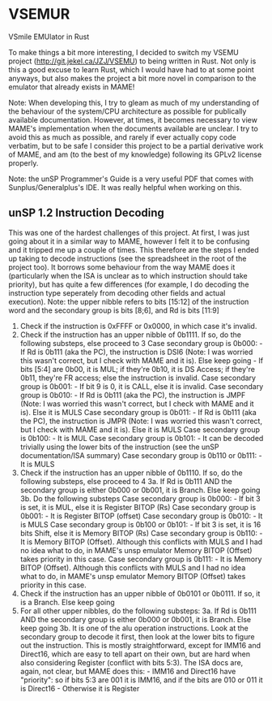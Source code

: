# VSEMUR

VSmile EMUlator in Rust

To make things a bit more interesting, I decided to switch my VSEMU project (http://git.jekel.ca/JZJ/VSEMU) to being written in Rust. Not only is this a good excuse to learn Rust, which I would have had to at some point anyways, but also makes the project a bit more novel in comparison to the emulator that already exists in MAME!

Note: When developing this, I try to gleam as much of my understanding of the behaviour of the system/CPU architecture as possible for publically available documentation. However, at times, it becomes
necessary to view MAME's implementation when the documents available are unclear. I try to avoid this as much as possible, and rarely if ever actually copy code verbatim, but to be safe I consider this project to be a partial derivative work of MAME, and am (to the best of my knowledge) following its GPLv2 license properly.

Note: the unSP Programmer's Guide is a very useful PDF that comes with Sunplus/Generalplus's IDE. It was really helpful when working on this.

## unSP 1.2 Instruction Decoding

This was one of the hardest challenges of this project. At first, I was just going about it in a similar way to MAME, however I felt it to be confusing and it tripped me up a couple of times.
This therefore are the steps I ended up taking to decode instructions (see the spreadsheet in the root of the project too). It borrows some behaviour from the way MAME does it (particularly when the ISA is unclear as to which instruction should take priority), but has quite a few differences (for example, I do decoding the instruction type seperately from decoding other fields and actual execution).
Note: the upper nibble refers to bits [15:12] of the instruction word and the secondary group is bits [8;6], and Rd is bits [11:9]

1. Check if the instruction is 0xFFFF or 0x0000, in which case it's invalid.
2. Check if the instruction has an upper nibble of 0b1111. If so, do the following substeps, else proceed to 3
    Case secondary group is 0b000:
        - If Rd is 0b111 (aka the PC), the instruction is DSI6 (Note: I was worried this wasn't correct, but I check with MAME and it is). Else keep going
        - If bits [5:4] are 0b00, it is MUL; if they're 0b10, it is DS Access; if they're 0b11, they're FR access; else the instruction is invalid.
    Case secondary group is 0b001:
        - If bit 9 is 0, it is CALL, else it is invalid.
    Case secondary group is 0b010:
        - If Rd is 0b111 (aka the PC), the instruction is JMPF (Note: I was worried this wasn't correct, but I check with MAME and it is). Else it is MULS
    Case secondary group is 0b011:
        - If Rd is 0b111 (aka the PC), the instruction is JMPR (Note: I was worried this wasn't correct, but I check with MAME and it is). Else it is MULS
    Case secondary group is 0b100:
        - It is MUL
    Case secondary group is 0b101:
        - It can be decoded trivially using the lower bits of the instruction (see the unSP documentation/ISA summary)
    Case secondary group is 0b110 or 0b111:
        - It is MULS
3. Check if the instruction has an upper nibble of 0b1110. If so, do the following substeps, else proceed to 4
    3a. If Rd is 0b111 AND the secondary group is either 0b000 or 0b001, it is Branch. Else keep going
    3b. Do the following substeps
        Case secondary group is 0b000:
            - If bit 3 is set, it is MUL, else it is Register BITOP (Rs)
        Case secondary group is 0b001:
            - It is Register BITOP (offset)
        Case secondary group is 0b010:
            - It is MULS
        Case secondary group is 0b100 or 0b101:
            - If bit 3 is set, it is 16 bits Shift, else it is Memory BITOP (Rs)
        Case secondary group is 0b110:
            - It is Memory BITOP (Offset). Although this conflicts with MULS and I had no idea what to do, in MAME's unsp emulator Memory BITOP (Offset) takes priority in this case.
        Case secondary group is 0b111:
            - It is Memory BITOP (Offset). Although this conflicts with MULS and I had no idea what to do, in MAME's unsp emulator Memory BITOP (Offset) takes priority in this case.
4. Check if the instruction has an upper nibble of 0b0101 or 0b0111. If so, it is a Branch. Else keep going
5. For all other upper nibbles, do the following substeps:
    3a. If Rd is 0b111 AND the secondary group is either 0b000 or 0b001, it is Branch. Else keep going
    3b. It is one of the alu operation instructions. Look at the secondary group to decode it first, then look at the lower bits to figure out the instruction.
        This is mostly straightforward, except for IMM16 and Direct16, which are easy to tell apart on their own, but are hard when also considering Register (conflict with bits 5:3).
        The ISA docs are, again, not clear, but MAME does this:
        - IMM16 and Direct16 have "priority": so if bits 5:3 are 001 it is IMM16, and if the bits are 010 or 011 it is Direct16
        - Otherwise it is Register
